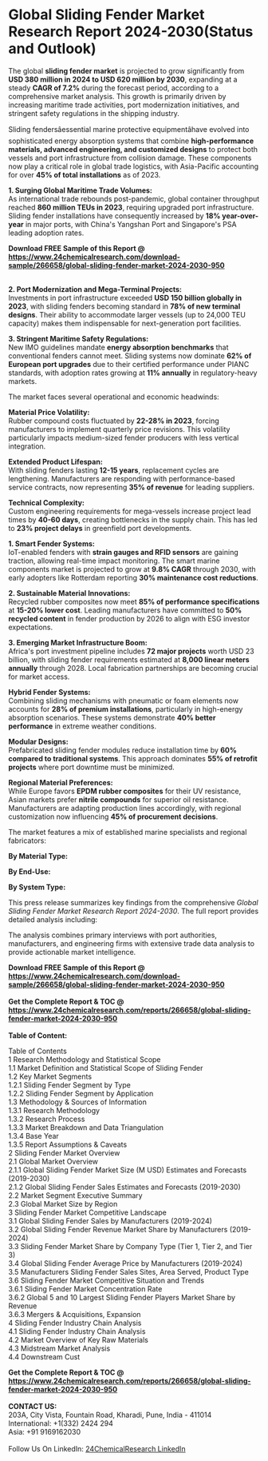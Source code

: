 <h1>Global Sliding Fender Market Research Report 2024-2030(Status and Outlook)</h1><p>The global <strong>sliding fender market</strong> is projected to grow significantly from <strong>USD 380 million in 2024 to USD 620 million by 2030</strong>, expanding at a steady <strong>CAGR of 7.2%</strong> during the forecast period, according to a comprehensive market analysis. This growth is primarily driven by increasing maritime trade activities, port modernization initiatives, and stringent safety regulations in the shipping industry.</p><p>Sliding fendersâessential marine protective equipmentâhave evolved into sophisticated energy absorption systems that combine <strong>high-performance materials, advanced engineering, and customized designs</strong> to protect both vessels and port infrastructure from collision damage. These components now play a critical role in global trade logistics, with Asia-Pacific accounting for over <strong>45% of total installations</strong> as of 2023.</p><p><strong>1. Surging Global Maritime Trade Volumes:</strong><br>
As international trade rebounds post-pandemic, global container throughput reached <strong>860 million TEUs in 2023</strong>, requiring upgraded port infrastructure. Sliding fender installations have consequently increased by <strong>18% year-over-year</strong> in major ports, with China's Yangshan Port and Singapore's PSA leading adoption rates.</p><div><b>Download FREE Sample of this Report @ 
            <a href="https://www.24chemicalresearch.com/download-sample/266658/global-sliding-fender-market-2024-2030-950">
            https://www.24chemicalresearch.com/download-sample/266658/global-sliding-fender-market-2024-2030-950</a></b></div><br><p><strong>2. Port Modernization and Mega-Terminal Projects:</strong><br>
Investments in port infrastructure exceeded <strong>USD 150 billion globally in 2023</strong>, with sliding fenders becoming standard in <strong>78% of new terminal designs</strong>. Their ability to accommodate larger vessels (up to 24,000 TEU capacity) makes them indispensable for next-generation port facilities.</p><p><strong>3. Stringent Maritime Safety Regulations:</strong><br>
New IMO guidelines mandate <strong>energy absorption benchmarks</strong> that conventional fenders cannot meet. Sliding systems now dominate <strong>62% of European port upgrades</strong> due to their certified performance under PIANC standards, with adoption rates growing at <strong>11% annually</strong> in regulatory-heavy markets.</p><p>The market faces several operational and economic headwinds:</p><p><strong>Material Price Volatility:</strong><br>
	Rubber compound costs fluctuated by <strong>22-28% in 2023</strong>, forcing manufacturers to implement quarterly price revisions. This volatility particularly impacts medium-sized fender producers with less vertical integration.</p><p><strong>Extended Product Lifespan:</strong><br>
	With sliding fenders lasting <strong>12-15 years</strong>, replacement cycles are lengthening. Manufacturers are responding with performance-based service contracts, now representing <strong>35% of revenue</strong> for leading suppliers.</p><p><strong>Technical Complexity:</strong><br>
	Custom engineering requirements for mega-vessels increase project lead times by <strong>40-60 days</strong>, creating bottlenecks in the supply chain. This has led to <strong>23% project delays</strong> in greenfield port developments.</p><p><strong>1. Smart Fender Systems:</strong><br>
IoT-enabled fenders with <strong>strain gauges and RFID sensors</strong> are gaining traction, allowing real-time impact monitoring. The smart marine components market is projected to grow at <strong>9.8% CAGR</strong> through 2030, with early adopters like Rotterdam reporting <strong>30% maintenance cost reductions</strong>.</p><p><strong>2. Sustainable Material Innovations:</strong><br>
Recycled rubber composites now meet <strong>85% of performance specifications</strong> at <strong>15-20% lower cost</strong>. Leading manufacturers have committed to <strong>50% recycled content</strong> in fender production by 2026 to align with ESG investor expectations.</p><p><strong>3. Emerging Market Infrastructure Boom:</strong><br>
Africa's port investment pipeline includes <strong>72 major projects</strong> worth USD 23 billion, with sliding fender requirements estimated at <strong>8,000 linear meters annually</strong> through 2028. Local fabrication partnerships are becoming crucial for market access.</p><p><strong>Hybrid Fender Systems:</strong><br>
	Combining sliding mechanisms with pneumatic or foam elements now accounts for <strong>28% of premium installations</strong>, particularly in high-energy absorption scenarios. These systems demonstrate <strong>40% better performance</strong> in extreme weather conditions.</p><p><strong>Modular Designs:</strong><br>
	Prefabricated sliding fender modules reduce installation time by <strong>60% compared to traditional systems</strong>. This approach dominates <strong>55% of retrofit projects</strong> where port downtime must be minimized.</p><p><strong>Regional Material Preferences:</strong><br>
	While Europe favors <strong>EPDM rubber composites</strong> for their UV resistance, Asian markets prefer <strong>nitrile compounds</strong> for superior oil resistance. Manufacturers are adapting production lines accordingly, with regional customization now influencing <strong>45% of procurement decisions</strong>.</p><p>The market features a mix of established marine specialists and regional fabricators:</p><p><strong>By Material Type:</strong></p><p><strong>By End-Use:</strong></p><p><strong>By System Type:</strong></p><p>This press release summarizes key findings from the comprehensive <em>Global Sliding Fender Market Research Report 2024-2030</em>. The full report provides detailed analysis including:
</p><p>The analysis combines primary interviews with port authorities, manufacturers, and engineering firms with extensive trade data analysis to provide actionable market intelligence.</p><div><b>Download FREE Sample of this Report @ 
            <a href="https://www.24chemicalresearch.com/download-sample/266658/global-sliding-fender-market-2024-2030-950">
            https://www.24chemicalresearch.com/download-sample/266658/global-sliding-fender-market-2024-2030-950</a></b></div><br><div><b>Get the Complete Report & TOC @ 
            <a href="https://www.24chemicalresearch.com/reports/266658/global-sliding-fender-market-2024-2030-950">
            https://www.24chemicalresearch.com/reports/266658/global-sliding-fender-market-2024-2030-950</a></b></div><br>
            <b>Table of Content:</b><p>Table of Contents<br />
1 Research Methodology and Statistical Scope<br />
1.1 Market Definition and Statistical Scope of Sliding Fender<br />
1.2 Key Market Segments<br />
1.2.1 Sliding Fender Segment by Type<br />
1.2.2 Sliding Fender Segment by Application<br />
1.3 Methodology & Sources of Information<br />
1.3.1 Research Methodology<br />
1.3.2 Research Process<br />
1.3.3 Market Breakdown and Data Triangulation<br />
1.3.4 Base Year<br />
1.3.5 Report Assumptions & Caveats<br />
2 Sliding Fender Market Overview<br />
2.1 Global Market Overview<br />
2.1.1 Global Sliding Fender Market Size (M USD) Estimates and Forecasts (2019-2030)<br />
2.1.2 Global Sliding Fender Sales Estimates and Forecasts (2019-2030)<br />
2.2 Market Segment Executive Summary<br />
2.3 Global Market Size by Region<br />
3 Sliding Fender Market Competitive Landscape<br />
3.1 Global Sliding Fender Sales by Manufacturers (2019-2024)<br />
3.2 Global Sliding Fender Revenue Market Share by Manufacturers (2019-2024)<br />
3.3 Sliding Fender Market Share by Company Type (Tier 1, Tier 2, and Tier 3)<br />
3.4 Global Sliding Fender Average Price by Manufacturers (2019-2024)<br />
3.5 Manufacturers Sliding Fender Sales Sites, Area Served, Product Type<br />
3.6 Sliding Fender Market Competitive Situation and Trends<br />
3.6.1 Sliding Fender Market Concentration Rate<br />
3.6.2 Global 5 and 10 Largest Sliding Fender Players Market Share by Revenue<br />
3.6.3 Mergers & Acquisitions, Expansion<br />
4 Sliding Fender Industry Chain Analysis<br />
4.1 Sliding Fender Industry Chain Analysis<br />
4.2 Market Overview of Key Raw Materials<br />
4.3 Midstream Market Analysis<br />
4.4 Downstream Cust</p><div><b>Get the Complete Report & TOC @ 
            <a href="https://www.24chemicalresearch.com/reports/266658/global-sliding-fender-market-2024-2030-950">
            https://www.24chemicalresearch.com/reports/266658/global-sliding-fender-market-2024-2030-950</a></b></div><br><b>CONTACT US:</b><br>
            203A, City Vista, Fountain Road, Kharadi, Pune, India - 411014<br>
            International: +1(332) 2424 294<br>
            Asia: +91 9169162030 <br><br>
            Follow Us On LinkedIn: <a href="https://www.linkedin.com/company/24chemicalresearch/">24ChemicalResearch LinkedIn</a>